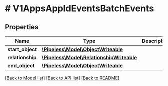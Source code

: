 # # V1AppsAppIdEventsBatchEvents

## Properties

Name | Type | Description | Notes
------------ | ------------- | ------------- | -------------
**start_object** | [**\Pipeless\Model\ObjectWriteable**](ObjectWriteable.md) |  | 
**relationship** | [**\Pipeless\Model\RelationshipWriteable**](RelationshipWriteable.md) |  | 
**end_object** | [**\Pipeless\Model\ObjectWriteable**](ObjectWriteable.md) |  | 

[[Back to Model list]](../../README.md#documentation-for-models) [[Back to API list]](../../README.md#documentation-for-api-endpoints) [[Back to README]](../../README.md)


